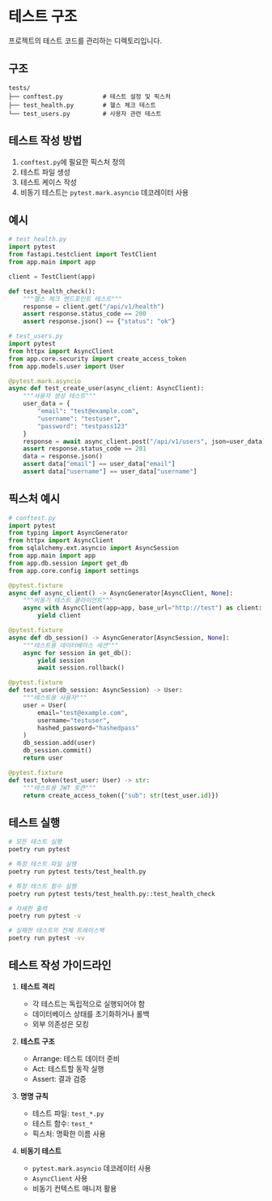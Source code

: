 # 테스트 구조

프로젝트의 테스트 코드를 관리하는 디렉토리입니다.

## 구조

```
tests/
├── conftest.py           # 테스트 설정 및 픽스처
├── test_health.py        # 헬스 체크 테스트
└── test_users.py         # 사용자 관련 테스트
```

## 테스트 작성 방법

1. `conftest.py`에 필요한 픽스처 정의
2. 테스트 파일 생성
3. 테스트 케이스 작성
4. 비동기 테스트는 `pytest.mark.asyncio` 데코레이터 사용

## 예시

```python
# test_health.py
import pytest
from fastapi.testclient import TestClient
from app.main import app

client = TestClient(app)

def test_health_check():
    """헬스 체크 엔드포인트 테스트"""
    response = client.get("/api/v1/health")
    assert response.status_code == 200
    assert response.json() == {"status": "ok"}

# test_users.py
import pytest
from httpx import AsyncClient
from app.core.security import create_access_token
from app.models.user import User

@pytest.mark.asyncio
async def test_create_user(async_client: AsyncClient):
    """사용자 생성 테스트"""
    user_data = {
        "email": "test@example.com",
        "username": "testuser",
        "password": "testpass123"
    }
    response = await async_client.post("/api/v1/users", json=user_data)
    assert response.status_code == 201
    data = response.json()
    assert data["email"] == user_data["email"]
    assert data["username"] == user_data["username"]
```

## 픽스처 예시

```python
# conftest.py
import pytest
from typing import AsyncGenerator
from httpx import AsyncClient
from sqlalchemy.ext.asyncio import AsyncSession
from app.main import app
from app.db.session import get_db
from app.core.config import settings

@pytest.fixture
async def async_client() -> AsyncGenerator[AsyncClient, None]:
    """비동기 테스트 클라이언트"""
    async with AsyncClient(app=app, base_url="http://test") as client:
        yield client

@pytest.fixture
async def db_session() -> AsyncGenerator[AsyncSession, None]:
    """테스트용 데이터베이스 세션"""
    async for session in get_db():
        yield session
        await session.rollback()

@pytest.fixture
def test_user(db_session: AsyncSession) -> User:
    """테스트용 사용자"""
    user = User(
        email="test@example.com",
        username="testuser",
        hashed_password="hashedpass"
    )
    db_session.add(user)
    db_session.commit()
    return user

@pytest.fixture
def test_token(test_user: User) -> str:
    """테스트용 JWT 토큰"""
    return create_access_token({"sub": str(test_user.id)})
```

## 테스트 실행

```bash
# 모든 테스트 실행
poetry run pytest

# 특정 테스트 파일 실행
poetry run pytest tests/test_health.py

# 특정 테스트 함수 실행
poetry run pytest tests/test_health.py::test_health_check

# 자세한 출력
poetry run pytest -v

# 실패한 테스트의 전체 트레이스백
poetry run pytest -vv
```

## 테스트 작성 가이드라인

1. **테스트 격리**
   - 각 테스트는 독립적으로 실행되어야 함
   - 데이터베이스 상태를 초기화하거나 롤백
   - 외부 의존성은 모킹

2. **테스트 구조**
   - Arrange: 테스트 데이터 준비
   - Act: 테스트할 동작 실행
   - Assert: 결과 검증

3. **명명 규칙**
   - 테스트 파일: `test_*.py`
   - 테스트 함수: `test_*`
   - 픽스처: 명확한 이름 사용

4. **비동기 테스트**
   - `pytest.mark.asyncio` 데코레이터 사용
   - `AsyncClient` 사용
   - 비동기 컨텍스트 매니저 활용 